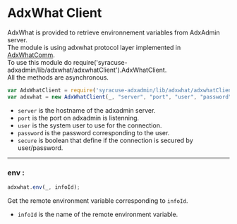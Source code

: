 
# AdxWhat Client  
AdxWhat is provided to retrieve environnement variables from AdxAdmin server.  
The module is using adxwhat protocol layer implemented in [AdxWhatComm](./sadfsqComm.md).  
To use this module do require('syracuse-adxadmin/lib/adxwhat/adxwhatClient').AdxWhatClient.  
All the methods are asynchronous.  
``` javascript
var AdxWhatClient = require('syracuse-adxadmin/lib/adxwhat/adxwhatClient').AdxWhatClient;
var adxwhat = new AdxWhatClient(_, "server", "port", "user", "password", secure);
```
* `server` is the hostname of the adxadmin server.  
* `port` is the port on adxadmin is listenning.  
* `user` is the system user to use for the connection.  
* `password` is the password corresponding to the user.  
* `secure` is boolean that define if the connection is secured by user/password.  



-------------
### env :
``` javascript
adxwhat.env(_, infoId);  
```
Get the remote environment variable corresponding to `infoId`.  

* `infoId` is the name of the remote environment variable.  

